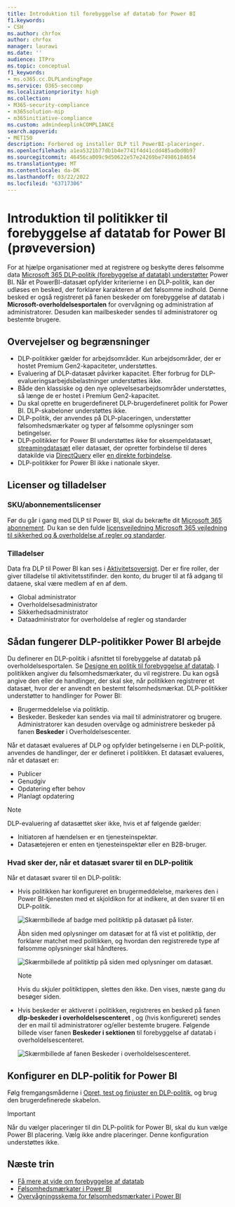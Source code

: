 ```yaml
---
title: Introduktion til forebyggelse af datatab for Power BI
f1.keywords:
- CSH
ms.author: chrfox
author: chrfox
manager: laurawi
ms.date: ''
audience: ITPro
ms.topic: conceptual
f1_keywords:
- ms.o365.cc.DLPLandingPage
ms.service: O365-seccomp
ms.localizationpriority: high
ms.collection:
- M365-security-compliance
- m365solution-mip
- m365initiative-compliance
ms.custom: admindeeplinkCOMPLIANCE
search.appverid:
- MET150
description: Forbered og installer DLP til PowerBI-placeringer.
ms.openlocfilehash: a1ea5321b77db1b4e7741f4d41cdd485adbd0b97
ms.sourcegitcommit: 46456ca009c9d50622e57e24269be74986184654
ms.translationtype: MT
ms.contentlocale: da-DK
ms.lasthandoff: 03/22/2022
ms.locfileid: "63717306"
---
```

# <a name="get-started-with-data-loss-prevention-policies-for-power-bi-preview"></a>Introduktion til politikker til forebyggelse af datatab for Power BI (prøveversion)

For at hjælpe organisationer med at registrere og beskytte deres følsomme data [Microsoft 365 DLP-politik (forebyggelse af datatab) understøtter](/microsoft-365/compliance/dlp-learn-about-dlp) Power BI. Når et PowerBI-datasæt opfylder kriterierne i en DLP-politik, kan der udløses en besked, der forklarer karakteren af det følsomme indhold. Denne besked er også registreret på fanen beskeder om forebyggelse af datatab i **Microsoft-overholdelsesportalen** for overvågning og administration af administratorer. Desuden kan mailbeskeder sendes til administratorer og bestemte brugere.

## <a name="considerations-and-limitations"></a>Overvejelser og begrænsninger

- DLP-politikker gælder for arbejdsområder. Kun arbejdsområder, der er hostet Premium Gen2-kapaciteter, understøttes.
- Evaluering af DLP-datasæt påvirker kapacitet. Efter forbrug for DLP-evalueringsarbejdsbelastninger understøttes ikke.
- Både den klassiske og den nye oplevelsesarbejdsområder understøttes, så længe de er hostet i Premium Gen2-kapacitet.
- Du skal oprette en brugerdefineret DLP-brugerdefineret politik for Power BI. DLP-skabeloner understøttes ikke.
- DLP-politik, der anvendes på DLP-placeringen, understøtter følsomhedsmærkater og typer af følsomme oplysninger som betingelser. 
- DLP-politikker for Power BI understøttes ikke for eksempeldatasæt, [streamingdatasæt](/power-bi/connect-data/service-real-time-streaming) eller datasæt, der opretter forbindelse til deres datakilde via [DirectQuery](/power-bi/connect-data/desktop-use-directquery) eller [en direkte forbindelse](/power-bi/connect-data/desktop-directquery-about#live-connections).
- DLP-politikker for Power BI ikke i nationale skyer.

## <a name="licensing-and-permissions"></a>Licenser og tilladelser

### <a name="skusubscriptions-licensing"></a>SKU/abonnementslicenser

Før du går i gang med DLP til Power BI, skal du bekræfte dit [Microsoft 365 abonnement](https://www.microsoft.com/microsoft-365/compare-microsoft-365-enterprise-plans?rtc=1). Du kan se den fulde [licensvejledning Microsoft 365 vejledning til sikkerhed og & overholdelse af regler og standarder](/office365/servicedescriptions/microsoft-365-service-descriptions/microsoft-365-tenantlevel-services-licensing-guidance/microsoft-365-security-compliance-licensing-guidance#information-protection).

### <a name="permissions"></a>Tilladelser

Data fra DLP til Power BI kan ses i [Aktivitetsoversigt](/microsoft-365/compliance/data-classification-activity-explorer). Der er fire roller, der giver tilladelse til aktivitetsstifinder. den konto, du bruger til at få adgang til dataene, skal være medlem af en af dem.

- Global administrator
- Overholdelsesadministrator
- Sikkerhedsadministrator
- Dataadministrator for overholdelse af regler og standarder

## <a name="how-dlp-policies-for-power-bi-work"></a>Sådan fungerer DLP-politikker Power BI arbejde

Du definerer en DLP-politik i afsnittet til forebyggelse af datatab på overholdelsesportalen. Se [Designe en politik til forebyggelse af datatab](dlp-policy-design.md#design-a-data-loss-prevention-policy). I politikken angiver du følsomhedsmærkater, du vil registrere. Du kan også angive den eller de handlinger, der skal ske, når politikken registrerer et datasæt, hvor der er anvendt en bestemt følsomhedsmærkat. DLP-politikker understøtter to handlinger for Power BI:

- Brugermeddelelse via politiktip.
- Beskeder. Beskeder kan sendes via mail til administratorer og brugere. Administratorer kan desuden overvåge og administrere beskeder på fanen **Beskeder** i Overholdelsescenter. 

Når et datasæt evalueres af DLP og opfylder betingelserne i en DLP-politik, anvendes de handlinger, der er defineret i politikken. Et datasæt evalueres, når et datasæt er:

- Publicer
- Genudgiv
- Opdatering efter behov
- Planlagt opdatering

>[!NOTE]
> DLP-evaluering af datasættet sker ikke, hvis et af følgende gælder:
> - Initiatoren af hændelsen er en tjenesteinspektør.
> - Datasætejeren er enten en tjenesteinspektør eller en B2B-bruger.

### <a name="what-happens-when-a-dataset-matches-a-dlp-policy"></a>Hvad sker der, når et datasæt svarer til en DLP-politik

Når et datasæt svarer til en DLP-politik:

- Hvis politikken har konfigureret en brugermeddelelse, markeres den i Power BI-tjenesten med et skjoldikon for at indikere, at den svarer til en DLP-politik.

    ![Skærmbillede af badge med politiktip på datasæt på lister.](../media/dlp-power-bi-policy-tip-on-dataset.png)

    Åbn siden med oplysninger om datasæt for at få vist et politiktip, der forklarer matchet med politikken, og hvordan den registrerede type af følsomme oplysninger skal håndteres.

    ![Skærmbillede af politiktip på siden med oplysninger om datasæt.](../media/dlp-power-bi-policy-tip-in-dataset-details.png)

    >[!NOTE]
    > Hvis du skjuler politiktippen, slettes den ikke. Den vises, næste gang du besøger siden.

- Hvis beskeder er aktiveret i politikken, registreres en besked på fanen **dlp-beskeder i overholdelsescenteret** , og (hvis konfigureret) sendes der en mail til administratorer og/eller bestemte brugere. Følgende billede viser fanen **Beskeder i sektionen** til forebyggelse af datatab i overholdelsescenteret.

    ![Skærmbillede af fanen Beskeder i overholdelsescenteret.](../media/dlp-power-bi-alerts-tab.png)

## <a name="configure-a-dlp-policy-for-power-bi"></a>Konfigurer en DLP-politik for Power BI

Følg fremgangsmåderne i [Opret, test og finjuster en DLP-politik,](create-test-tune-dlp-policy.md#create-test-and-tune-a-dlp-policy) og brug den brugerdefinerede skabelon.

> [!IMPORTANT]
> Når du vælger placeringer til din DLP-politik for Power BI, skal du kun vælge Power BI placering. Vælg ikke andre placeringer. Denne konfiguration understøttes ikke. 

<!--1. Log into the [Microsoft 365 compliance portal](https://compliance.microsoft.com).

1. Choose the **Data loss prevention** solution in the navigation pane, select the **Policies** tab, choose **Create policy**.

    ![Screenshot of D L P create policy page.](media/service-security-dlp-policies-for-power-bi/power-bi-dlp-create.png)

1. Choose the **Custom** category and then the **Custom policy** template.
    
    >[!NOTE]
    >No other categories or templates are currently supported.

    ![Screenshot of D L P choose custom policy page.](media/service-security-dlp-policies-for-power-bi/power-bi-dlp-choose-custom.png)
 
    When done, click **Next**.

1. Name the policy and provide a meaningful description.

    ![Screenshot of D L P policy name description section.](media/service-security-dlp-policies-for-power-bi/power-bi-dlp-name-description.png)
 
    When done, click **Next**.

1. Enable Power BI as a location for the DLP policy. **Disable all other locations**. Currently, DLP policies for Power BI must specify Power BI as the sole location.

    ![Screenshot of D L P choose location page.](media/service-security-dlp-policies-for-power-bi/power-bi-dlp-choose-location.png)

    By default the policy will apply to all workspaces. Alternatively, you can specify particular workspaces to include in the policy as well as workspaces to exclude from the policy.
    >[!NOTE]
    > DLP actions are supported only for workspaces hosted in Premium Gen2 capacities.

    If you select **Choose workspaces** or **Exclude workspaces**, a dialog will allow you to create a list of included (or excluded) workspaces. You must specify workspaces by workspace object ID. Click the info icon for information about how to find workspace object IDs.

    ![Screenshot of D L P choose workspaces dialog.](media/service-security-dlp-policies-for-power-bi/power-bi-dlp-choose-workspaces.png)
 
    After enabling Power BI as a DLP location for the policy and choosing which workspaces the policy will apply to, click **Next**.

1. The **Define policy settings** page appears. Choose **Create or customize advanced DLP rules** to begin defining your policy.

    ![Screenshot of D L P create advanced rule page.](media/service-security-dlp-policies-for-power-bi/power-bi-dlp-create-advanced-rule.png)
 
    When done, click **Next**.

1. On the **Customize advanced DLP rules** page, you can either start creating a new rule or choose an existing rule to edit. Click **Create rule**.

    ![Screenshot of D L P create rule page.](media/service-security-dlp-policies-for-power-bi/power-bi-dlp-create-rule.png)


1. The **Create rule** page appears. On the create rule page, provide a name and description for the rule, and then configure the other sections, which are described following the image below.

    ![Screenshot of D L P create rule form.](media/service-security-dlp-policies-for-power-bi/power-bi-dlp-create-rule-form.png)
 
### Conditions

In the condition section, you define the conditions under which the policy will apply to a dataset. Conditions are created in groups. Groups make it possible to construct complex conditions.

1. Open the conditions section, choose **Add condition** and then **Content contains**.

    ![Screenshot of D L P add conditions content contains section.](media/service-security-dlp-policies-for-power-bi/power-bi-dlp-add-conditions-content-contains.png)
 
    This opens the first group (named Default – you can change this).

1. Choose **Add**, and then **Sensitivity labels**.
        
    >[!NOTE]
    > Sensitive info types are currently not supported.
    
    ![Screenshot of D L P add conditions section.](media/service-security-dlp-policies-for-power-bi/power-bi-dlp-add-conditions.png)
 
    When you choose **Sensitivity labels**, you will be able to choose a particular sensitivity label from a list that will appear.

    You can add additional sensitivity labels to the group. To the right of the group name, you can specify **Any of these** or **All of these**. This determines whether matches on all or any of the labels is required for the condition to hold. Make sure **Any of these** is selected, since datasets can’t have more than one label applied.

    The image below shows a group (Default) that contains two sensitivity label conditions. The logic Any of these means that a match on any one of the sensitivity labels in the group constitutes “true” for that group.

    ![Screenshot of D L P conditions group section.](media/service-security-dlp-policies-for-power-bi/power-bi-dlp-condition-group.png) 
 
    You can create more than one group, and you can control the logic between the groups with **AND** or **OR** logic. 

    The image below shows a rule containing two groups, joined by **OR** logic.

    ![Screenshot of rule with two groups.](media/service-security-dlp-policies-for-power-bi/power-bi-dlp-content-contains.png) 
 
### Exceptions

If the sensitivity label of the dataset matches any of the defined exceptions, the rule won’t be applied to the dataset. 

Exceptions are configured in the same way as conditions, described above.
    
![Screenshot of D L P exceptions section.](media/service-security-dlp-policies-for-power-bi/power-bi-dlp-exceptions-section.png)
 
### Actions

Protection actions are currently unavailable for Power BI DLP policies.

![Screenshot of D L P policy actions section.](media/service-security-dlp-policies-for-power-bi/power-bi-dlp-actions-section.png)


### User notifications

The user notifications section is where you configure your policy tip. Turn on the toggle, select the **Notify users in Office 365 service with a policy tip** and **Policy tips** checkboxes, and write your policy tip in the text box.

![Screenshot of D L P user notification section.](media/service-security-dlp-policies-for-power-bi/power-bi-dlp-user-notification.png)
 
### User overrides
 
User overrides are currently unavailable for Power BI DLP policies.

![Screenshot of D L P user overrides section.](media/service-security-dlp-policies-for-power-bi/power-bi-dlp-user-overrides-section.png) 
 
### Incident reports

Assign a severity level that will be shown in alerts generated from this policy. Enable (default) or disable email notification to admins, specify users or groups for email notification, and configure the details about when notification will occur.

![Screenshot of D L P incident report section.](media/service-security-dlp-policies-for-power-bi/power-bi-dlp-incidence-report.png)
   
### Additional options

![Screenshot of D L P additional options section.](media/service-security-dlp-policies-for-power-bi/power-bi-dlp-additional-options.png)
 
## Monitor and manage policy alerts

Log into the Microsoft 365 compliance portal and navigate to **Data loss prevention > Alerts**.

![Screenshot of D L P Alerts tab.](media/service-security-dlp-policies-for-power-bi/power-bi-dlp-alerts-tab.png)

Click on an alert to start drilling down to its details and to see management options.
-->
## <a name="next-steps"></a>Næste trin

- [Få mere at vide om forebyggelse af datatab](/microsoft-365/compliance/dlp-learn-about-dlp)
- [Følsomhedsmærkater i Power BI](/power-bi/enterprise/service-security-sensitivity-label-overview)
- [Overvågningsskema for følsomhedsmærkater i Power BI](/power-bi/enterprise/service-security-sensitivity-label-audit-schema)
